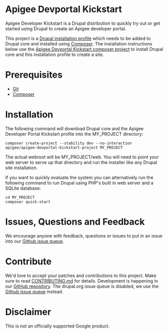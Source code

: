 # Apigee Devportal Kickstart

Apigee Developer Kickstart is a Drupal distribution to quickly try out or get started using Drupal to create
an Apigee developer portal.

This project is a [Drupal installation profile](https://www.drupal.org/docs/8/distributions) which needs
to be added to Drupal core and installed using [Composer](https://getcomposer.org).  The installation instructions
below use the [Apigee Devportal Kickstart composer project](https://github.com/apigee/apigee-devportal-kickstart-drupal)
to install Drupal core and this installation profile to create a site.

# Prerequisites

* [Git](https://git-scm.com)
* [Composer](https://getcomposer.org)

# Installation

The following command will download Drupal core and the Apigee Developer Portal Kickstart profile into the
MY_PROJECT directory:

```
composer create-project --stability dev --no-interaction apigee/apigee-devportal-kickstart-project MY_PROJECT
```

The actual webroot will be MY_PROJECT/web. You will need to point your web server to serve up that directory and
run the installer like any Drupal site installation.

If you want to quickly evaluate the system you  can alternatively run the following command to run Drupal using
PHP's built in web server and a SQLite database:

```
cd MY_PROJECT
composer quick-start
```

# Issues, Questions and Feedback
We encourage anyone with feedback, questions or issues to put in an issue into
our [Github issue queue](https://github.com/apigee/apigee-devportal-kickstart-drupal/issues).

# Contribute
We'd love to accept your patches and contributions to this project. Make sure to read [CONTRIBUTING.md](CONTRIBUTING.md) for details.
Development is happening in our [GitHub repository](https://github.com/apigee/apigee-devportal-kickstart-drupal). The drupal.org issue
queue is disabled, we use the [Github issue queue](https://github.com/apigee/apigee-devportal-kickstart-drupal/issues) instead.

# Disclaimer

This is not an officially supported Google product.
